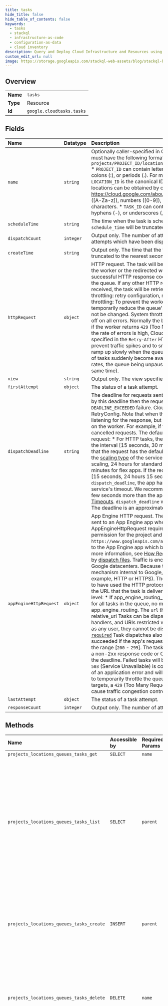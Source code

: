 ```yaml
---
title: tasks
hide_title: false
hide_table_of_contents: false
keywords:
  - tasks
  - stackql
  - infrastructure-as-code
  - configuration-as-data
  - cloud inventory
description: Query and Deploy Cloud Infrastructure and Resources using SQL
custom_edit_url: null
image: https://storage.googleapis.com/stackql-web-assets/blog/stackql-blog-post-featured-image.png
---
```

  
    

## Overview
<table><tbody>
<tr><td><b>Name</b></td><td><code>tasks</code></td></tr>
<tr><td><b>Type</b></td><td>Resource</td></tr>
<tr><td><b>Id</b></td><td><code>google.cloudtasks.tasks</code></td></tr>
</tbody></table>

## Fields
| Name | Datatype | Description |
|:-----|:---------|:------------|
| `name` | `string` | Optionally caller-specified in CreateTask. The task name. The task name must have the following format: `projects/PROJECT_ID/locations/LOCATION_ID/queues/QUEUE_ID/tasks/TASK_ID` * `PROJECT_ID` can contain letters ([A-Za-z]), numbers ([0-9]), hyphens (-), colons (:), or periods (.). For more information, see [Identifying projects](https://cloud.google.com/resource-manager/docs/creating-managing-projects#identifying_projects) * `LOCATION_ID` is the canonical ID for the task's location. The list of available locations can be obtained by calling ListLocations. For more information, see https://cloud.google.com/about/locations/. * `QUEUE_ID` can contain letters ([A-Za-z]), numbers ([0-9]), or hyphens (-). The maximum length is 100 characters. * `TASK_ID` can contain only letters ([A-Za-z]), numbers ([0-9]), hyphens (-), or underscores (_). The maximum length is 500 characters. |
| `scheduleTime` | `string` | The time when the task is scheduled to be attempted or retried. `schedule_time` will be truncated to the nearest microsecond. |
| `dispatchCount` | `integer` | Output only. The number of attempts dispatched. This count includes attempts which have been dispatched but haven't received a response. |
| `createTime` | `string` | Output only. The time that the task was created. `create_time` will be truncated to the nearest second. |
| `httpRequest` | `object` | HTTP request. The task will be pushed to the worker as an HTTP request. If the worker or the redirected worker acknowledges the task by returning a successful HTTP response code ([`200` - `299`]), the task will be removed from the queue. If any other HTTP response code is returned or no response is received, the task will be retried according to the following: * User-specified throttling: retry configuration, rate limits, and the queue's state. * System throttling: To prevent the worker from overloading, Cloud Tasks may temporarily reduce the queue's effective rate. User-specified settings will not be changed. System throttling happens because: * Cloud Tasks backs off on all errors. Normally the backoff specified in rate limits will be used. But if the worker returns `429` (Too Many Requests), `503` (Service Unavailable), or the rate of errors is high, Cloud Tasks will use a higher backoff rate. The retry specified in the `Retry-After` HTTP response header is considered. * To prevent traffic spikes and to smooth sudden increases in traffic, dispatches ramp up slowly when the queue is newly created or idle and if large numbers of tasks suddenly become available to dispatch (due to spikes in create task rates, the queue being unpaused, or many tasks that are scheduled at the same time). |
| `view` | `string` | Output only. The view specifies which subset of the Task has been returned. |
| `firstAttempt` | `object` | The status of a task attempt. |
| `dispatchDeadline` | `string` | The deadline for requests sent to the worker. If the worker does not respond by this deadline then the request is cancelled and the attempt is marked as a `DEADLINE_EXCEEDED` failure. Cloud Tasks will retry the task according to the RetryConfig. Note that when the request is cancelled, Cloud Tasks will stop listening for the response, but whether the worker stops processing depends on the worker. For example, if the worker is stuck, it may not react to cancelled requests. The default and maximum values depend on the type of request: * For HTTP tasks, the default is 10 minutes. The deadline must be in the interval [15 seconds, 30 minutes]. * For App Engine tasks, 0 indicates that the request has the default deadline. The default deadline depends on the [scaling type](https://cloud.google.com/appengine/docs/standard/go/how-instances-are-managed#instance_scaling) of the service: 10 minutes for standard apps with automatic scaling, 24 hours for standard apps with manual and basic scaling, and 60 minutes for flex apps. If the request deadline is set, it must be in the interval [15 seconds, 24 hours 15 seconds]. Regardless of the task's `dispatch_deadline`, the app handler will not run for longer than than the service's timeout. We recommend setting the `dispatch_deadline` to at most a few seconds more than the app handler's timeout. For more information see [Timeouts](https://cloud.google.com/tasks/docs/creating-appengine-handlers#timeouts). `dispatch_deadline` will be truncated to the nearest millisecond. The deadline is an approximate deadline. |
| `appEngineHttpRequest` | `object` | App Engine HTTP request. The message defines the HTTP request that is sent to an App Engine app when the task is dispatched. Using AppEngineHttpRequest requires [`appengine.applications.get`](https://cloud.google.com/appengine/docs/admin-api/access-control) Google IAM permission for the project and the following scope: `https://www.googleapis.com/auth/cloud-platform` The task will be delivered to the App Engine app which belongs to the same project as the queue. For more information, see [How Requests are Routed](https://cloud.google.com/appengine/docs/standard/python/how-requests-are-routed) and how routing is affected by [dispatch files](https://cloud.google.com/appengine/docs/python/config/dispatchref). Traffic is encrypted during transport and never leaves Google datacenters. Because this traffic is carried over a communication mechanism internal to Google, you cannot explicitly set the protocol (for example, HTTP or HTTPS). The request to the handler, however, will appear to have used the HTTP protocol. The AppEngineRouting used to construct the URL that the task is delivered to can be set at the queue-level or task-level: * If app_engine_routing_override is set on the queue, this value is used for all tasks in the queue, no matter what the setting is for the task-level app_engine_routing. The `url` that the task will be sent to is: * `url =` host `+` relative_uri Tasks can be dispatched to secure app handlers, unsecure app handlers, and URIs restricted with [`login: admin`](https://cloud.google.com/appengine/docs/standard/python/config/appref). Because tasks are not run as any user, they cannot be dispatched to URIs restricted with [`login: required`](https://cloud.google.com/appengine/docs/standard/python/config/appref) Task dispatches also do not follow redirects. The task attempt has succeeded if the app's request handler returns an HTTP response code in the range [`200` - `299`]. The task attempt has failed if the app's handler returns a non-2xx response code or Cloud Tasks does not receive response before the deadline. Failed tasks will be retried according to the retry configuration. `503` (Service Unavailable) is considered an App Engine system error instead of an application error and will cause Cloud Tasks' traffic congestion control to temporarily throttle the queue's dispatches. Unlike other types of task targets, a `429` (Too Many Requests) response from an app handler does not cause traffic congestion control to throttle the queue. |
| `lastAttempt` | `object` | The status of a task attempt. |
| `responseCount` | `integer` | Output only. The number of attempts which have received a response. |
## Methods
| Name | Accessible by | Required Params | Description |
|:-----|:--------------|:----------------|:------------|
| `projects_locations_queues_tasks_get` | `SELECT` | `name` | Gets a task. |
| `projects_locations_queues_tasks_list` | `SELECT` | `parent` | Lists the tasks in a queue. By default, only the BASIC view is retrieved due to performance considerations; response_view controls the subset of information which is returned. The tasks may be returned in any order. The ordering may change at any time. |
| `projects_locations_queues_tasks_create` | `INSERT` | `parent` | Creates a task and adds it to a queue. Tasks cannot be updated after creation; there is no UpdateTask command. * The maximum task size is 100KB. |
| `projects_locations_queues_tasks_delete` | `DELETE` | `name` | Deletes a task. A task can be deleted if it is scheduled or dispatched. A task cannot be deleted if it has executed successfully or permanently failed. |
| `projects_locations_queues_tasks_run` | `EXEC` | `name` | Forces a task to run now. When this method is called, Cloud Tasks will dispatch the task, even if the task is already running, the queue has reached its RateLimits or is PAUSED. This command is meant to be used for manual debugging. For example, RunTask can be used to retry a failed task after a fix has been made or to manually force a task to be dispatched now. The dispatched task is returned. That is, the task that is returned contains the status after the task is dispatched but before the task is received by its target. If Cloud Tasks receives a successful response from the task's target, then the task will be deleted; otherwise the task's schedule_time will be reset to the time that RunTask was called plus the retry delay specified in the queue's RetryConfig. RunTask returns NOT_FOUND when it is called on a task that has already succeeded or permanently failed. |
